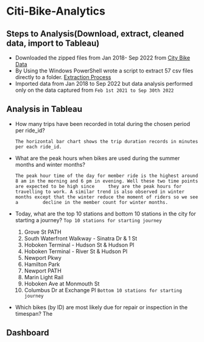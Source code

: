 # Citi-Bike-Analytics

## Steps to Analysis(Download, extract, cleaned data, import to Tableau)
* Downloaded the zipped files from Jan 2018- Sep 2022 from [City Bike Data](https://ride.citibikenyc.com/system-data)
* By Using the Windows PowerShell wrote a script to extract 57 csv files directly to a folder. [Extraction Process](https://stackoverflow.com/questions/28448202/i-want-to-extract-all-zip-files-in-a-given-directory-in-temp-using-powershell)
* Imported data from Jan 2018 to Sep 2022 but data analysis performed only on the data captured from `Feb 1st 2021 to Sep 30th 2022`

## Analysis in Tableau
* How many trips have been recorded in total during the chosen period per ride_id?
  
  `The horizontal bar chart shows the trip duration records in minutes per each ride_id.` 

* What are the peak hours when bikes are used during the summer months and winter months?
  
  `The peak hour time of the day for member ride is the highest around 8 am in the morning and 6 pm in evening. Well these two time points are expected to be high since     they are the peak hours for travelling to work. A similar trend is also observed in winter months except that the winter reduce the moment of riders so we see a         decline in the member count for winter months.`

* Today, what are the top 10 stations and bottom 10 stations in the city for starting a journey?
`Top 10 stations for starting journey`
     1. Grove St PATH
     2. South Waterfront Walkway - Sinatra Dr & 1 St
     3. Hoboken Terminal - Hudson St & Hudson Pl
     4. Hoboken Terminal - River St & Hudson Pl
     5. Newport Pkwy
     6. Hamilton Park
     7. Newport PATH
     8. Marin Light Rail
     9. Hoboken Ave at Monmouth St
     10. Columbus Dr at Exchange Pl
 `Bottom 10 stations for starting journey` 
      
     
     
* Which bikes (by ID) are most likely due for repair or inspection in the timespan?
  The 
## Dashboard
